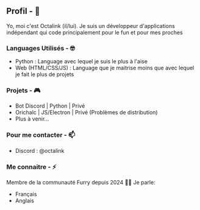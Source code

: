 ## Profil  - 👋
Yo, moi c'est Octalink (il/lui). Je suis un développeur d'applications indépendant qui code principalement pour le fun et pour mes proches

### Languages Utilisés  -  🤓
- Python : Language avec lequel je suis le plus à l'aise
- Web (HTML/CSS/JS) : Language que je maitrise moins que avec lequel je fait le plus de projets

### Projets  -  🎮
- Bot Discord | Python | Privé
- Orichalc | JS/Electron | Privé (Problèmes de distribution)
- Plus à venir...

### Pour me contacter  -  📫
- Discord : @octalink

### Me connaitre  -  ⚡ 
Membre de la communauté Furry depuis 2024 🏳️‍🌈
Je parle:
- Français
- Anglais

<!---
BTFOctalink/BTFOctalink is a ✨ special ✨ repository because its `README.md` (this file) appears on your GitHub profile.
You can click the Preview link to take a look at your changes.
--->
